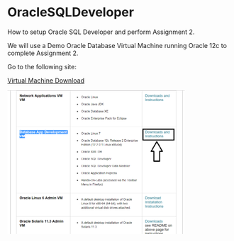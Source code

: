 # OracleSQLDeveloper
How to setup Oracle SQL Developer and perform Assignment 2.

We will use a Demo Oracle Database Virtual Machine running Oracle 12c to complete Assignment 2.

Go to the following site:

<a href="https://goo.gl/zTQSxm">Virtual Machine Download </a>

<img src="AppDevelopmentVm.png" target="_blank" alt="App Development VM" width="400" align="middle">
